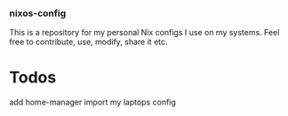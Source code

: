 ### nixos-config

This is a repository for my personal Nix configs I use on my systems.
Feel free to contribute, use, modify, share it etc.

# Todos
add home-manager
import my laptops config
